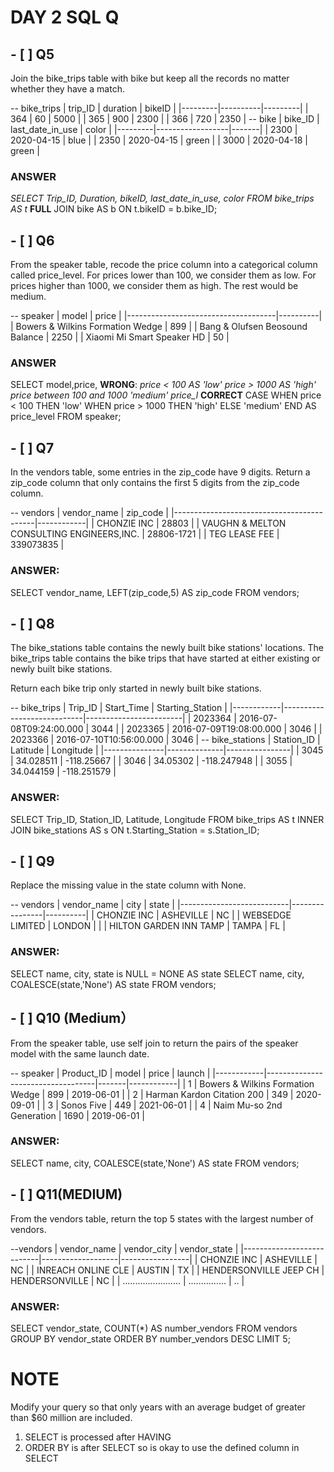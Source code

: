 # DAY 2 SQL Q
## - [ ]  Q5
Join the bike_trips table with bike but keep all the records no matter whether they have a match.

-- bike_trips
| trip_ID | duration | bikeID |
|---------|----------|---------|
|     364 | 60       | 5000    |
|     365 | 900      | 2300    |
|     366 | 720      | 2350    |
-- bike
| bike_ID | last_date_in_use | color |
|---------|------------------|-------|
|    2300 |      2020-04-15  | blue  |
|    2350 |      2020-04-15  | green |
|    3000 |      2020-04-18  | green |

### **ANSWER**
*SELECT Trip_ID, Duration, bikeID, last_date_in_use, color 
FROM bike_trips AS t*
**FULL** JOIN bike AS b
ON t.bikeID = b.bike_ID;

## - [ ] Q6
From the speaker table, recode the price column into a categorical column called price_level. For prices lower than 100, we consider them as low. For prices higher than 1000, we consider them as high. The rest would be medium.

-- speaker
|   model                             |   price  |
|-------------------------------------|----------|
|   Bowers & Wilkins Formation Wedge  |   899    |
|   Bang & Olufsen Beosound Balance   |   2250   |
|   Xiaomi Mi Smart Speaker HD        |   50     |

### **ANSWER**
SELECT model,price,
      **WRONG**:  *price < 100 AS 'low'
        price > 1000 AS 'high'
       price between 100 and 1000 'medium'
       price_l*
      **CORRECT** CASE WHEN price < 100 THEN 'low'
       WHEN price > 1000 THEN 'high'
       ELSE 'medium'
       END AS price_level 
FROM speaker;

## - [ ] Q7
In the vendors table, some entries in the zip_code have 9 digits. Return a zip_code column that only contains the first 5 digits from the zip_code column.

-- vendors
| vendor_name                               | zip_code   |
|-------------------------------------------|------------|
| CHONZIE INC                               | 28803      |
| VAUGHN & MELTON CONSULTING ENGINEERS,INC. | 28806-1721 |
| TEG LEASE FEE                             | 339073835  |

### ANSWER:
SELECT vendor_name, 
      LEFT(zip_code,5) AS zip_code
FROM vendors;

## - [ ] Q8
The bike_stations table contains the newly built bike stations' locations. The bike_trips table contains the bike trips that have started at either existing or newly built bike stations.

Return each bike trip only started in newly built bike stations.

-- bike_trips
|   Trip_ID  |   Start_Time               |   Starting_Station     |
|------------|----------------------------|------------------------|
|   2023364  |   2016-07-08T09:24:00.000  |   3044                 |
|   2023365  |   2016-07-09T19:08:00.000  |   3046                 |
|   2023366  |   2016-07-10T10:56:00.000  |   3046                 |
-- bike_stations
|   Station_ID  |   Latitude   |   Longitude    |
|---------------|--------------|----------------|
|   3045        |   34.028511  |   -118.25667   |
|   3046        |   34.05302   |   -118.247948  |
|   3055        |   34.044159  |   -118.251579  |

### ANSWER:
SELECT Trip_ID, Station_ID, Latitude, Longitude 
FROM bike_trips AS t
INNER JOIN bike_stations AS s
ON t.Starting_Station = s.Station_ID;

## - [ ] Q9
Replace the missing value in the state column with None.

-- vendors
|   vendor_name             |      city      |   state  |
|---------------------------|----------------|----------|
|   CHONZIE INC             |   ASHEVILLE    |   NC     |
|   WEBSEDGE LIMITED        |   LONDON       |          |
|   HILTON GARDEN INN TAMP  |   TAMPA        |   FL     |

### ANSWER:
SELECT name, city, state is NULL = NONE AS state
SELECT name, city, COALESCE(state,'None') AS state
FROM vendors;

## - [ ] Q10 (Medium）
From the speaker table, use self join to return the pairs of the speaker model with the same launch date.

-- speaker
| Product_ID | model                             | price | launch     |
|------------|-----------------------------------|-------|------------|
|    1       | Bowers & Wilkins Formation Wedge  | 899   | 2019-06-01 |
|    2       | Harman Kardon Citation 200        | 349   | 2020-09-01 |
|    3       | Sonos Five                        | 449   | 2021-06-01 |
|    4       | Naim Mu-so 2nd Generation         | 1690  | 2019-06-01 |

### ANSWER:
SELECT name, city, COALESCE(state,'None') AS state
FROM vendors;

[^1]: **COALESCE**:

## - [ ] Q11(MEDIUM)
From the vendors table, return the top 5 states with the largest number of vendors.

--vendors
|   vendor_name             |   vendor_city     |   vendor_state  |
|---------------------------|-------------------|-----------------|
|   CHONZIE INC             |   ASHEVILLE       |   NC            |
|   INREACH ONLINE CLE      |   AUSTIN          |   TX            |
|   HENDERSONVILLE JEEP CH  |   HENDERSONVILLE  |   NC            |
|   ....................... |   ............... |   ..            |

### ANSWER:
SELECT vendor_state, COUNT(*) AS number_vendors
FROM vendors
GROUP BY vendor_state
ORDER BY number_vendors DESC
LIMIT 5;

# NOTE 
Modify your query so that only years with an average budget of greater than $60 million are included.
1. SELECT is processed after HAVING
2. ORDER BY is after SELECT so is okay to use the defined column in SELECT
